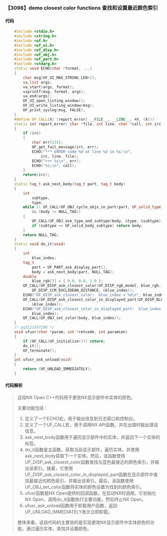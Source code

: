 ### 【3098】demo closest color functions 查找和设置最近颜色索引

#### 代码

```cpp
    #include <stdio.h>  
    #include <string.h>  
    #include <uf.h>  
    #include <uf_ui.h>  
    #include <uf_disp.h>  
    #include <uf_obj.h>  
    #include <uf_part.h>  
    #include <stdarg.h>  
    static void ECHO(char *format, ...)  
    {  
        char msg[UF_UI_MAX_STRING_LEN+1];  
        va_list args;  
        va_start(args, format);  
        vsprintf(msg, format, args);  
        va_end(args);  
        UF_UI_open_listing_window();  
        UF_UI_write_listing_window(msg);  
        UF_print_syslog(msg, FALSE);  
    }  
    #define UF_CALL(X) (report_error( __FILE__, __LINE__, #X, (X)))  
    static int report_error( char *file, int line, char *call, int irc)  
    {  
        if (irc)  
        {  
            char err[133];  
            UF_get_fail_message(irc, err);  
            ECHO("*** ERROR code %d at line %d in %s:\n",  
                irc, line, file);  
            ECHO("+++ %s\n", err);  
            ECHO("%s;\n", call);  
        }  
        return(irc);  
    }  
    static tag_t ask_next_body(tag_t part, tag_t body)  
    {  
        int  
            subtype,  
            type;  
        while (! UF_CALL(UF_OBJ_cycle_objs_in_part(part, UF_solid_type, &body))  
            && (body != NULL_TAG))  
        {  
            UF_CALL(UF_OBJ_ask_type_and_subtype(body, &type, &subtype));  
            if (subtype == UF_solid_body_subtype) return body;  
        }  
        return NULL_TAG;  
    }  
    static void do_it(void)  
    {  
        int  
            blue_index;  
        tag_t  
            part = UF_PART_ask_display_part(),  
            body = ask_next_body(part, NULL_TAG);  
        double  
            blue_rgb[3] = { 0.0, 0.0, 1.0 };  
        UF_CALL(UF_DISP_ask_closest_color(UF_DISP_rgb_model, blue_rgb,  
            UF_DISP_CCM_EUCLIDEAN_DISTANCE, &blue_index));  
        ECHO("UF_DISP_ask_closest_color:  blue_index = %d\n", blue_index);  
        UF_CALL(UF_DISP_ask_closest_color_in_displayed_part(UF_DISP_BLUE_NAME,  
            &blue_index));  
        ECHO("UF_DISP_ask_closest_color_in_displayed_part:  blue_index = %d\n",  
            blue_index);  
        UF_CALL(UF_OBJ_set_color(body, blue_index));  
    }  
    /* qq3123197280 */  
    void ufusr(char *param, int *retcode, int paramLen)  
    {  
        if (UF_CALL(UF_initialize())) return;  
        do_it();  
        UF_terminate();  
    }  
    int ufusr_ask_unload(void)  
    {  
        return (UF_UNLOAD_IMMEDIATELY);  
    }

```

#### 代码解析

> 这段NX Open C++代码用于更改NX显示部件中实体的颜色。
>
> 主要功能包括：
>
> 1. 定义了一个ECHO宏，用于输出信息到日志窗口和控制台。
> 2. 定义了一个UF_CALL宏，用于调用NX API函数，并在出错时输出错误信息。
> 3. ask_next_body函数用于遍历显示部件中的实体，并返回下一个实体的标签。
> 4. do_it函数是主函数，获取当前显示部件，遍历实体，并使用ask_next_body获取下一个实体。然后，该函数使用UF_DISP_ask_closest_color函数查找与蓝色最接近的颜色索引，并输出该索引。接着，它使用UF_DISP_ask_closest_color_in_displayed_part函数在显示部件中查找最接近的颜色索引，并输出该索引。最后，该函数使用UF_OBJ_set_color函数将实体的颜色设置为找到的颜色索引。
> 5. ufusr函数是NX Open提供的回调函数，在启动NX时调用。它初始化NX Open，调用do_it函数执行主要功能，然后终止NX Open。
> 6. ufusr_ask_unload函数用于卸载用户函数，返回UF_UNLOAD_IMMEDIATELY表示立即卸载。
>
> 整体来看，这段代码的主要目的是实现更改NX显示部件中实体颜色的功能，通过遍历实体，查找并设置颜色。
>
